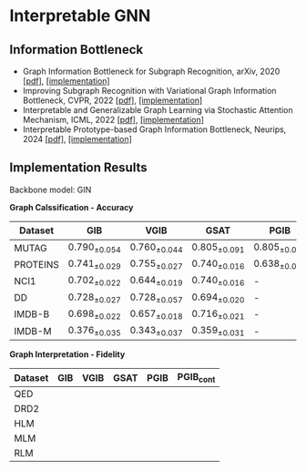 # Interpretable GNN

## Information Bottleneck
* Graph Information Bottleneck for Subgraph Recognition, arXiv, 2020 [[pdf]](https://arxiv.org/pdf/2010.05563), [[implementation]](./gib/)
* Improving Subgraph Recognition with Variational Graph Information Bottleneck, CVPR, 2022 [[pdf]](https://openaccess.thecvf.com/content/CVPR2022/papers/Yu_Improving_Subgraph_Recognition_With_Variational_Graph_Information_Bottleneck_CVPR_2022_paper.pdf), [[implementation]](./vgib/)
* Interpretable and Generalizable Graph Learning via Stochastic Attention Mechanism, ICML, 2022 [[pdf]](https://arxiv.org/pdf/2201.12987), [[implementation]](./gsat/)
* Interpretable Prototype-based Graph Information Bottleneck, Neurips, 2024 [[pdf]](https://proceedings.neurips.cc/paper_files/paper/2023/file/f224f056694bcfe465c5d84579785761-Paper-Conference.pdf), [[implementation]](./pgib/)

## Implementation Results
Backbone model: GIN

**Graph Calssification - Accuracy**

| Dataset  |    GIB     |    VGIB    |   GSAT    |   PGIB    |   PGIB<sub>cont</sub>    |
| -------  |     ---    |    ----    |   ----    |   ----    |   ----    |
| MUTAG    | ${0.790}_{\pm 0.054}$ | ${0.760}_{\pm 0.044}$ | ${0.805}_{\pm 0.091}$ | ${0.805}_{\pm 0.076}$ | ${0.825}_{\pm 0.060}$ |
| PROTEINS | ${0.741}_{\pm 0.029}$ | ${0.755}_{\pm 0.027}$ | ${0.740}_{\pm 0.016}$ | ${0.638}_{\pm 0.024}$ | ${}_{\pm }$ |
| NCI1     | ${0.702}_{\pm 0.022}$ | ${0.644}_{\pm 0.019}$ | ${0.740}_{\pm 0.016}$ | - | ${0.736}_{\pm 0.014}$ |
| DD       | ${0.728}_{\pm 0.027}$ | ${0.728}_{\pm 0.057}$ | ${0.694}_{\pm 0.020}$ | - | ${}_{\pm }$ |
| IMDB-B   | ${0.698}_{\pm 0.022}$ | ${0.657}_{\pm 0.018}$ | ${0.716}_{\pm 0.021}$ | - | ${0.595}_{\pm 0.049}$ |
| IMDB-M   | ${0.376}_{\pm 0.035}$ | ${0.343}_{\pm 0.037}$ | ${0.359}_{\pm 0.031}$ | - | ${0.336}_{\pm 0.020}$ |


**Graph Interpretation - Fidelity**

| Dataset  |    GIB     |    VGIB    |   GSAT    |   PGIB    |   PGIB<sub>cont</sub>    |
| -------  |     ---    |    ----    |   ----    |   ----    |   ----    |
| QED      |            |            |           |           |           |
| DRD2     |            |            |           |           |           |
| HLM      |            |            |           |           |           |
| MLM      |            |            |           |           |           |
| RLM      |            |            |           |           |           |

